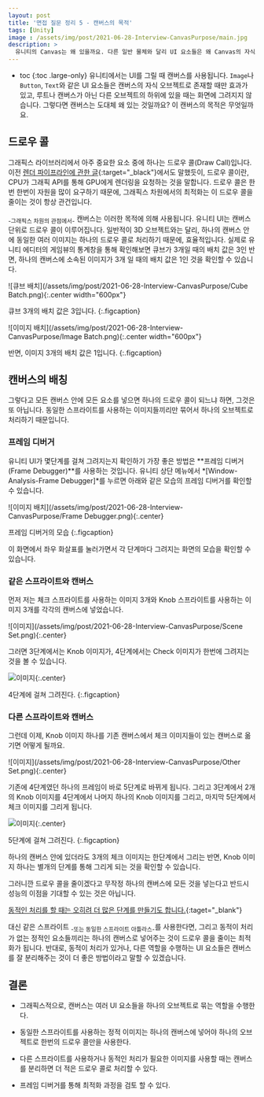 ```yaml
---
layout: post
title: '면접 질문 정리 5 - 캔버스의 목적'
tags: [Unity]
image : /assets/img/post/2021-06-28-Interview-CanvasPurpose/main.jpg
description: >
  유니티의 Canvas는 왜 있을까요. 다른 일반 물체와 달리 UI 요소들은 왜 Canvas의 자식으로 있어야 할까요?
---
```


* toc
{:toc .large-only}
유니티에서는 UI를 그릴 때 캔버스를 사용됩니다. `Image`나 `Button`, `Text`와 같은 UI 요소들은 캔버스의 자식 오브젝트로 존재할 때만 효과가 있고, 루트나 캔버스가 아닌 다른 오브젝트의 하위에 있을 때는 화면에 그려지지 않습니다. 그렇다면 캔버스는 도대체 왜 있는 것일까요? 이 캔버스의 목적은 무엇일까요.

## 드로우 콜

그래픽스 라이브러리에서 아주 중요한 요소 중에 하나는 드로우 콜(Draw Call)입니다. 이전 [렌더 파이프라인에 관한 글](https://leehs27.github.io/programming/2021-06-11-Interview-Renderpipeline/){:target="_black"}에서도 말했듯이, 드로우 콜이란, CPU가 그래픽 API를 통해 GPU에게 렌더링을 요청하는 것을 말합니다. 드로우 콜은 한번 한번이 자원을 많이 요구하기 때문에, 그래픽스 차원에서의 최적화는 이 드로우 콜을 줄이는 것이 항상 관건입니다. 

<sub>-그래픽스 차원의 관점에서-</sub> 캔버스는 이러한 목적에 의해 사용됩니다. 유니티 UI는 캔버스 단위로 드로우 콜이 이루어집니다. 일반적이 3D 오브젝트와는 달리, 하나의 캔버스 안에 동일한 여러 이미지는 하나의 드로우 콜로 처리하기 때문에, 효율적입니다. 실제로 유니티 에디터의 게임뷰의 통계창을 통해 확인해보면 큐브가 3개일 때의 배치 값은 3인 반면, 하나의 캔버스에 소속된 이미지가 3개 일 때의 배치 값은 1인 것을 확인할 수 있습니다. 

![큐브 배치](/assets/img/post/2021-06-28-Interview-CanvasPurpose/Cube Batch.png){:.center width="600px"}

큐브 3개의 배치 값은 3입니다.
{:.figcaption}

![이미지 배치](/assets/img/post/2021-06-28-Interview-CanvasPurpose/Image Batch.png){:.center width="600px"}

반면, 이미지 3개의 배치 값은 1입니다.
{:.figcaption}

## 캔버스의 배칭

그렇다고 모든 캔버스 안에 모든 요소를 넣으면 하나의 드로우 콜이 되느냐 하면, 그것은 또 아닙니다. 동일한 스프라이트를 사용하는 이미지들끼리만 묶어서 하나의 오브젝트로 처리하기 때문입니다. 

### 프레임 디버거

유니티 UI가 몇단계를 걸쳐 그려지는지 확인하기 가장 좋은 방법은 **프레임 디버거(Frame Debugger)**를 사용하는 것입니다. 유니티 상단 메뉴에서 *[Window-Analysis-Frame Debugger]*를 누르면 아래와 같은 모습의 프레임 디버거를 확인할 수 있습니다. 

![이미지 배치](/assets/img/post/2021-06-28-Interview-CanvasPurpose/Frame Debugger.png){:.center}

프레임 디버거의 모습
{:.figcaption}

이 화면에서 좌우 화살표를 눌러가면서 각 단계마다 그려지는 화면의 모습을 확인할 수 있습니다. 

### 같은 스프라이트와 캔버스

먼저 저는 체크 스프라이트를 사용하는 이미지 3개와 Knob 스프라이트를 사용하는 이미지 3개를 각각의 캔버스에 넣었습니다. 

![이미지](/assets/img/post/2021-06-28-Interview-CanvasPurpose/Scene Set.png){:.center}

그러면 3단계에서는 Knob 이미지가, 4단계에서는 Check 이미지가 한번에 그려지는 것을 볼 수 있습니다. 

![이미지](/assets/img/post/2021-06-28-Interview-CanvasPurpose/4frame.gif){:.center}

4단계에 걸쳐 그려진다.
{:.figcaption}



### 다른 스프라이트와 캔버스

그런데 이제, Knob 이미지 하나를 기존 캔버스에서 체크 이미지들이 있는 캔버스로 옮기면 어떻게 될까요.

![이미지](/assets/img/post/2021-06-28-Interview-CanvasPurpose/Other Set.png){:.center}

기존에 4단계였던 하나의 프레임이 바로 5단계로 바뀌게 됩니다. 그리고 3단계에서 2개의 Knob 이미지를 4단계에서 나머지 하나의 Knob 이미지를 그리고, 마지막 5단계에서 체크 이미지를 그리게 됩니다.

![이미지](/assets/img/post/2021-06-28-Interview-CanvasPurpose/5frame.gif){:.center}

5단계에 걸쳐 그려진다.
{:.figcaption}

하나의 캔버스 안에 있더라도 3개의 체크 이미지는 한단계에서 그리는 반면, Knob 이미지 하나는 별개의 단계를 통해 그리게 되는 것을 확인할 수 있습니다. 

그러니깐 드로우 콜을 줄이겠다고 무작정 하나의 캔버스에 모든 것을 넣는다고 반드시 성능의 이점을 기대할 수 있는 것은 아닙니다.

[동적인 처리를 할 때는 오히려 더 많은 단계를 만들기도 합니다.](https://wergia.tistory.com/205){:taget="_blank"} 

대신 같은 스프라이트 <sub>-또는 동일한 스프라이트 아틀라스-</sub>를 사용한다면, 그리고 동적이 처리가 없는 정적인 요소들끼리는 하나의 캔버스로 넣어주는 것이 드로우 콜을 줄이는 최적화가 됩니다. 
반대로, 동적이 처리가 있거나, 다른 역할을 수행하는 UI 요소들은 캔버스를 잘 분리해주는 것이 더 좋은 방법이라고 말할 수 있겠습니다.


## 결론

- 그래픽스적으로, 캔버스는 여러 UI 요소들을 하나의 오브젝트로 묶는 역할을 수행한다.

- 동일한 스프라이트를 사용하는 정적 이미지는 하나의 캔버스에 넣어야 하나의 오브젝트로 한번의 드로우 콜만을 사용한다. 
- 다른 스프라이트를 사용하거나 동적인 처리가 필요한 이미지를 사용할 때는 캔버스를 분리하면 더 적은 드로우 콜로 처리할 수 있다.
- 프레임 디버거를 통해 최적화 과정을 검토 할 수 있다. 
